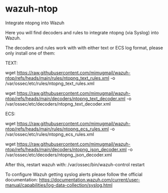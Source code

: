 # wazuh-ntop
Integrate ntopng into Wazuh

Here you will find decoders and rules to integrate ntopng (via Syslog) into Wazuh.

The decoders and rules work with with either text or ECS log format, please only install one of them:

TEXT:

wget https://raw.githubusercontent.com/mimugmail/wazuh-ntop/refs/heads/main/rules/ntopng_text_rules.xml -o /var/ossec/etc/rules/ntopng_text_rules.xml

wget https://raw.githubusercontent.com/mimugmail/wazuh-ntop/refs/heads/main/decoders/ntopng_text_decoder.xml -o /var/ossec/etc/decoders/ntopng_text_decoder.xml

ECS:

wget https://raw.githubusercontent.com/mimugmail/wazuh-ntop/refs/heads/main/rules/ntopng_ecs_rules.xml -o /var/ossec/etc/rules/ntopng_ecs_rules.xml

wget https://raw.githubusercontent.com/mimugmail/wazuh-ntop/refs/heads/main/decoders/ntopng_json_decoder.xml -o /var/ossec/etc/decoders/ntopng_json_decoder.xml

After this, restart wazuh with:
/var/ossec/bin/wazuh-control restart

To configure Wazuh getting syslog alerts please follow the official documentation:
https://documentation.wazuh.com/current/user-manual/capabilities/log-data-collection/syslog.html
